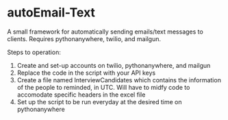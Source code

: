 # autoEmail-Text
A small framework for automatically sending emails/text messages to clients. Requires pythonanywhere, twilio, and mailgun.


Steps to operation:

1. Create and set-up accounts on twilio, pythonanywhere, and mailgun
2. Replace the code in the script with your API keys
3. Create a file named InterviewCandidates which contains the information of the people to reminded, in UTC. Will have to midfy code
to accomodate specific headers in the excel file
4. Set up the script to be run everyday at the desired time on pythonanywhere 
